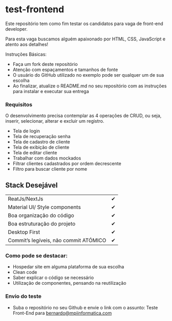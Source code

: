 # test-frontend
Este repositório tem como fim testar os candidatos para vaga de front-end developer.

Para esta vaga buscamos alguém apaixonado por HTML, CSS, JavaScript e atento aos detalhes!

Instruções Básicas: 

- Faça um fork deste repositório
- Atenção com espaçamentos e tamanhos de fonte 
- O usuário do GitHub utilizado no exemplo pode ser qualquer um de sua escolha 
- Ao finalizar, atualize o README.md no seu repositório com as instruções para instalar e executar sua entrega

### Requisitos

O desenvolvimento precisa contemplar as 4 operações de CRUD, ou seja, inserir, selecionar, alterar e excluir um registro. 

- Tela de login
- Tela de recuperação senha
- Tela de cadastro de cliente
- Tela de exibição de cliente
- Tela de editar cliente
- Trabalhar com dados mockados
- Filtrar clientes cadastrados por ordem decrescente
- Filtro para buscar cliente por nome

## Stack Desejável

|                                                               |   |
|---------------------------------------------------------------|---|
| ReatJs/NextJs                                                 | ✔ |
| Material UI/ Style components                                 | ✔ |
| Boa organização do código                                     | ✔ |
| Boa estruturação do projeto                                   | ✔ |
| Desktop First                                                 | ✔ |
| Commit’s legíveis, não commit ATÓMICO                         | ✔ |

### Como pode se destacar:

- Hospedar site em alguma plataforma de sua escolha
- Clean code
- Saber explicar o código se necessário
- Utilização de componentes, pensando na reutilização

### Envio do teste

 - Suba o repositório no seu Github e envie o link com o assunto: Teste Front-End para bernardo@mpiinformatica.com
